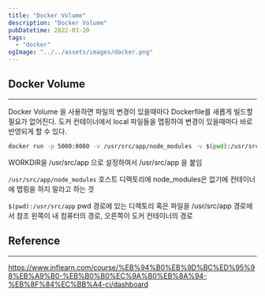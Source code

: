 ```yaml
---
title: "Docker Volume"
description: "Docker Volume"
pubDatetime: 2022-03-20
tags:
  - "docker"
ogImage: "../../assets/images/docker.png"
---
```


## Docker Volume

---

Docker Volume 을 사용하면 파일의 변경이 있을때마다 Dockerfile를 새롭게 빌드할 필요가 없어진다.
도커 컨테이너에서 local 파일들을 맵핑하여 변경이 있을때마다 바로 반영되게 할 수 있다.

```bash
docker run -p 5000:8080 -v /usr/src/app/node_modules -v $(pwd):/usr/src/app {image id}
```

WORKDIR을 /usr/src/app 으로 설정하여서 /usr/src/app 을 붙임

`/usr/src/app/node_modules` 호스트 디렉토리에 node_modules은 없기에 컨테이너에 맵핑을 하지 말라고 하는 것

`$(pwd):/usr/src/app` pwd 경로에 있는 디렉토리 혹은 파일을 /usr/src/app 경로에서 참조
왼쪽이 내 컴퓨터의 경로, 오른쪽이 도커 컨테이너의 경로

## Reference

---

https://www.inflearn.com/course/%EB%94%B0%EB%9D%BC%ED%95%98%EB%A9%B0-%EB%B0%B0%EC%9A%B0%EB%8A%94-%EB%8F%84%EC%BB%A4-ci/dashboard
